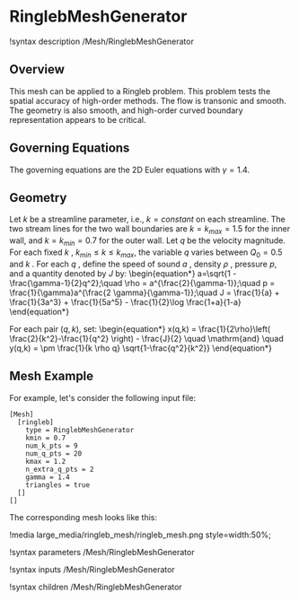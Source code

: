 # RinglebMeshGenerator

!syntax description /Mesh/RinglebMeshGenerator

## Overview

This mesh can be applied to a Ringleb problem. This problem tests the spatial accuracy of high-order methods. The flow is transonic and smooth. The geometry is also smooth, and high-order curved boundary representation appears to be critical.

## Governing Equations

The governing equations are the 2D Euler equations with $\gamma = 1.4$.

## Geometry

Let $k$ be a streamline parameter, i.e., $k = constant$ on each streamline. The two stream lines for the two wall boundaries are $k=k_{max}=1.5$ for the inner wall, and $k=k_{min}=0.7$ for the outer wall. Let $q$ be the velocity magnitude. For each fixed $k$ , $k_{min} \leq k \leq k_{max}$, the variable $q$  varies between $Q_0=0.5$ and $k$ . For each $q$ , define the speed of sound $a$ , density $\rho$ , pressure $p$, and a quantity denoted by $J$ by:
\begin{equation*}
a=\sqrt{1 - \frac{\gamma-1}{2}q^2};\quad \rho = a^{\frac{2}{\gamma-1}};\quad p = \frac{1}{\gamma}a^{\frac{2 \gamma}{\gamma-1}};\quad J = \frac{1}{a} + \frac{1}{3a^3} + \frac{1}{5a^5} - \frac{1}{2}\log \frac{1+a}{1-a}
\end{equation*}

For each pair $(q,k)$, set:
\begin{equation*}
x(q,k) = \frac{1}{2\rho}\left( \frac{2}{k^2}-\frac{1}{q^2} \right) - \frac{J}{2}
\quad \mathrm{and} \quad
y(q,k) = \pm \frac{1}{k \rho q} \sqrt{1-\frac{q^2}{k^2}}
\end{equation*}

## Mesh Example

For example, let's consider the following input file:

```
[Mesh]
  [ringleb]
    type = RinglebMeshGenerator
    kmin = 0.7
    num_k_pts = 9
    num_q_pts = 20
    kmax = 1.2
    n_extra_q_pts = 2
    gamma = 1.4
    triangles = true
  []
[]
```

The corresponding mesh looks like this:

!media large_media/ringleb_mesh/ringleb_mesh.png
       style=width:50%;

!syntax parameters /Mesh/RinglebMeshGenerator

!syntax inputs /Mesh/RinglebMeshGenerator

!syntax children /Mesh/RinglebMeshGenerator
